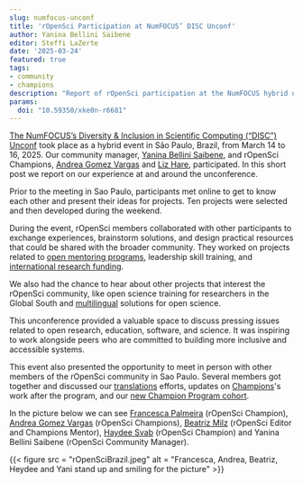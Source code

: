 ```yaml
---
slug: numfocus-unconf
title: 'rOpenSci Participation at NumFOCUS’ DISC Unconf'
author: Yanina Bellini Saibene
editor: Steffi LaZerte
date: '2025-03-24'
featured: true
tags:
- community
- champions
description: "Report of rOpenSci participation at the NumFOCUS hybrid unconference"
params:
  doi: "10.59350/xke0n-r6681"
---
```


[The NumFOCUS’s Diversity & Inclusion in Scientific Computing (“DISC”) Unconf](https://numfocus.github.io/disc-unconference-2025/) took place as a hybrid event in São Paulo, Brazil, from March 14 to 16, 2025. 
Our community manager, [Yanina Bellini Saibene](/author/yanina-bellini-saibene/), and rOpenSci Champions, [Andrea Gomez Vargas](/author/andrea-gomez-vargas/) and [Liz Hare](/author/liz-hare/), participated.
In this short post we report on our experience at and around the unconference.

Prior to the meeting in Sao Paulo, participants met online to get to know each other and present their ideas for projects. 
Ten projects were selected and then developed during the weekend.

During the event, rOpenSci members collaborated with other participants to exchange experiences, brainstorm solutions, and design practical resources that could be shared with the broader community. 
They worked on projects related to [open mentoring programs](https://numfocus.github.io/disc-unconference-2025-projects/en/creating_an_open_mentorship_initiative.html), leadership skill training, and [international research funding](https://numfocus.github.io/disc-unconference-2025-projects/en/navigating-funding-landscape.html).  

We also had the chance to hear about other projects that interest the rOpenSci community, like open science training for researchers in the Global South and [multilingual](/multilingual-publishing/) solutions for open science.    

This unconference provided a valuable space to discuss pressing issues related to open research, education, software, and science. 
It was inspiring to work alongside peers who are committed to building more inclusive and accessible systems.

This event also presented the opportunity to meet in person with other members of the rOpenSci community in Sao Paulo. Several members got together and discussed our [translations](/multilingual-publishing/) efforts, updates on [Champions](/champions)'s work after the program, and our [new Champion Program cohort](/blog/2025/03/10/champeons-latin-america/). 

In the picture below we can see [Francesca Palmeira](/francesca-belem-lopes-palmeira/) (rOpenSci Champion), [Andrea Gomez Vargas](/author/andrea-gomez-vargas/) (rOpenSci Champions), [Beatriz Milz](/author/beatriz-milz/) (rOpenSci Editor and Champions Mentor), [Haydee Svab](/author/haydee-svab/) (rOpenSci Champion) and Yanina Bellini Saibene (rOpenSci Community Manager).  

{{< figure src = "rOpenSciBrazil.jpeg" alt = "Francesca, Andrea, Beatriz, Heydee and Yani stand up and smiling for the picture" >}}
